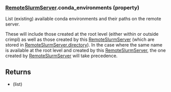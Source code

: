 ### [RemoteSlurmServer](RemoteSlurmServer.md).conda_environments (property)




List (existing) available conda environments and their paths on the remote server.

These will include those created at the root level (either within or outside crimpl)
as well as those created by this [RemoteSlurmServer](RemoteSlurmServer.md) (which are stored in [RemoteSlurmServer.directory](RemoteSlurmServer.directory.md)).
In the case where the same name is available at the root level and created by
this [RemoteSlurmServer](RemoteSlurmServer.md), the one created by [RemoteSlurmServer](RemoteSlurmServer.md) will take precedence.

Returns
--------
* (list)

